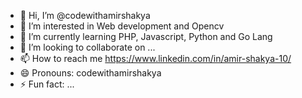 - 👋 Hi, I’m @codewithamirshakya
- 👀 I’m interested in Web development and Opencv
- 🌱 I’m currently learning PHP, Javascript, Python and Go Lang
- 💞️ I’m looking to collaborate on ...
- 📫 How to reach me https://www.linkedin.com/in/amir-shakya-10/
- 😄 Pronouns: codewithamirshakya
- ⚡ Fun fact: ...

<!---
codewithamirshakya/codewithamirshakya is a ✨ special ✨ repository because its `README.md` (this file) appears on your GitHub profile.
You can click the Preview link to take a look at your changes.
--->
